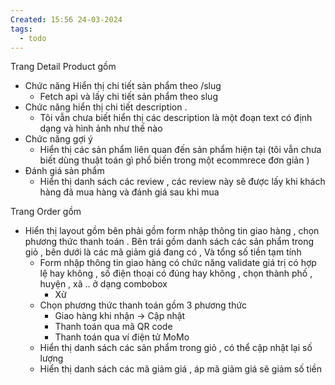 ```yaml
---
Created: 15:56 24-03-2024
tags:
  - todo
---
```


Trang Detail Product gồm
- Chức năng Hiển thị chi tiết sản phẩm theo /slug
	- Fetch api và lấy chi tiết sản phẩm theo slug 
- Chức năng hiển thị chi tiết description .
	- Tôi vẫn chưa biết hiển thị các description là một đoạn text có định dạng và hình ảnh như thế nào
- Chức năng gợi ý 
	- Hiển thị các sản phẩm liên quan đến sản phẩm hiện tại (tôi vẫn chưa biết dùng thuật toán gì phổ biến trong một ecommrece đơn giản )
- Đánh giá sản phẩm
	- Hiển thị danh sách các review , các review này sẽ được lấy khi khách hàng đã mua hàng và đánh giá sau khi mua

Trang Order gồm
- Hiển thị layout gồm bên phải gồm form nhập thông tin giao hàng , chọn phương thức thanh toán . Bên trái gồm danh sách các sản phẩm trong giỏ , bên dưới là các mã giảm giá đang có , Và tổng số tiền tạm tính
	- Form nhập thông tin giao hàng có chức năng validate giá trị có hợp lệ hay không , số điện thoại có đúng hay không , chọn thành phố , huyện , xã .. ở dạng combobox
		- Xử
	- Chọn phương thức thanh toán gồm 3 phương thức
		- Giao hàng khi nhận -> Cập nhật
		- Thanh toán qua mã QR code 
		- Thanh toán qua ví điện tử MoMo
	- Hiển thị danh sách các sản phẩm trong giỏ , có thể cập nhật lại số lượng 
	- Hiển thị danh sách các mã giảm giá , áp mã giảm giá sẽ giảm số tiền 